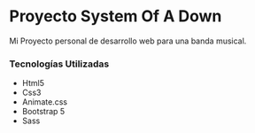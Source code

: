 <h1>Proyecto System Of A Down</h1>
<p>
    Mi Proyecto personal de desarrollo web para una banda musical.
</p>

<h3>Tecnologías Utilizadas</h3>
<ul>
    <li>Html5</li>
    <li>Css3</li>
    <li>Animate.css</li>
    <li>Bootstrap 5</li>
    <li>Sass</li>
</ul>